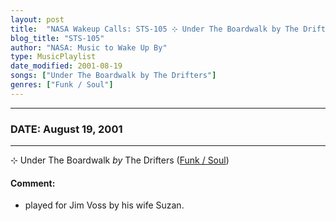 ```yaml
---
layout: post
title:  "NASA Wakeup Calls: STS-105 ⊹ Under The Boardwalk by The Drifters ✧ August 19, 2001"
blog_title: "STS-105"
author: "NASA: Music to Wake Up By"
type: MusicPlaylist
date_modified: 2001-08-19
songs: ["Under The Boardwalk by The Drifters"]
genres: ["Funk / Soul"]
---
```


----
### DATE: August 19, 2001
----
⊹ Under The Boardwalk *by* The Drifters ([Funk / Soul](https://www.discogs.com/genre/Funk%20/%20Soul)) <a target="blank_" href="https://www.discogs.com/The-Drifters-Under-The-Boardwalk/release/3731810">
    <i class="fas fa-compact-disc"
       title="Discogs entry for this song"
       alt="Discogs entry for this song"
       style="font-size: 1.1em;"></i></a>
    

#### Comment:
* played for Jim Voss by his wife Suzan.



<br/>
<center>
	<a target="_blank"
	   href="https://twitter.com/intent/tweet?hashtags=Space,NASA,Playlist,NASAWakeupCalls,SpaceProgram&text=🚀 {{ page.author}}, '{{ page.songs.first }}' {{ page.title }}, {{ page.date | date: '%B %d, %Y' }}, {{ site.url }}{{ page.url }}&via=nasawakeupcalls"><i class="fab fa-twitter" title="Tweet this page" alt="Tweet this page" style="font-size: 1.3em;"></i></a>
	&nbsp; 	<i class="fas fa-user-astronaut" style="font-size: 1.5em;"></i> &nbsp;
    <a id="custom_amazon_link"
       type="amzn" search="#"
       category="popular music">
    <i class="fab fa-amazon" style="font-size: 1.3em;"></i></a>
</center>

<!-- Randomly resolve an individual entry from a song array -->
<script src="/assets/javascript/seedrandom.min.js"></script>
<script>
  var wake_me_up = ["Under The Boardwalk by The Drifters"];
  var prng = new Math.seedrandom();
  function randomSong() {
    song = wake_me_up[Math.floor(Math.random() * wake_me_up.length)];
    var amazon_link = document.getElementById("custom_amazon_link");
    amazon_link.setAttribute("search", song);
  }
  window.onload = randomSong();
</script>
